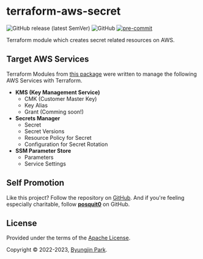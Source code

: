 # terraform-aws-secret

![GitHub release (latest SemVer)](https://img.shields.io/github/v/release/tedilabs/terraform-aws-secret?color=blue&sort=semver&style=flat-square)
![GitHub](https://img.shields.io/github/license/tedilabs/terraform-aws-secret?color=blue&style=flat-square)
[![pre-commit](https://img.shields.io/badge/pre--commit-enabled-brightgreen?logo=pre-commit&logoColor=white&style=flat-square)](https://github.com/pre-commit/pre-commit)

Terraform module which creates secret related resources on AWS.


## Target AWS Services

Terraform Modules from [this package](https://github.com/tedilabs/terraform-aws-secret) were written to manage the following AWS Services with Terraform.

- **KMS (Key Management Service)**
  - CMK (Customer Master Key)
  - Key Alias
  - Grant (Comming soon!)
- **Secrets Manager**
  - Secret
  - Secret Versions
  - Resource Policy for Secret
  - Configuration for Secret Rotation
- **SSM Parameter Store**
  - Parameters
  - Service Settings


## Self Promotion

Like this project? Follow the repository on [GitHub](https://github.com/tedilabs/terraform-aws-secret). And if you're feeling especially charitable, follow **[posquit0](https://github.com/posquit0)** on GitHub.


## License

Provided under the terms of the [Apache License](LICENSE).

Copyright © 2022-2023, [Byungjin Park](https://www.posquit0.com).

